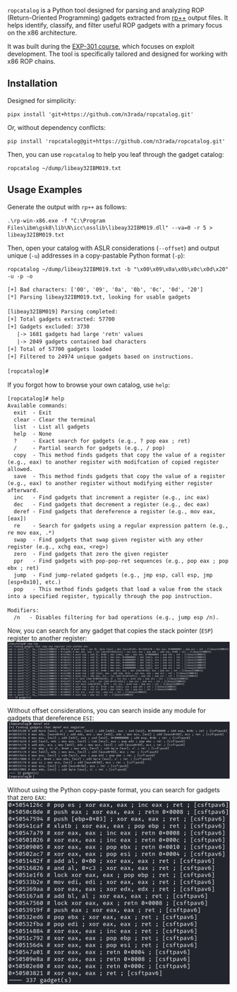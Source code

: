 
`ropcatalog` is a Python tool designed for parsing and analyzing ROP (Return-Oriented Programming) gadgets extracted from [rp++](https://github.com/0vercl0k/rp) output files. It helps identify, classify, and filter useful ROP gadgets with a primary focus on the x86 architecture.

It was built during the [EXP-301 course](https://www.offsec.com/courses/exp-301/), which focuses on exploit development. The tool is specifically tailored and designed for working with x86 ROP chains.

## Installation
Designed for simplicity:

```shell
pipx install 'git+https://github.com/n3rada/ropcatalog.git'
```

Or, without dependency conflicts:
```shell
pip install 'ropcatalog@git+https://github.com/n3rada/ropcatalog.git'
```

Then, you can use `ropcatalog` to help you leaf through the gadget catalog:

```shell
ropcatalog ~/dump/libeay32IBM019.txt
```

## Usage Examples

Generate the output with `rp++` as follows:
```shell
.\rp-win-x86.exe -f "C:\Program Files\ibm\gsk8\lib\N\icc\osslib\libeay32IBM019.dll" --va=0 -r 5 > libeay32IBM019.txt
```
Then, open your catalog with ASLR considerations (`--offset`) and output unique (`-u`) addresses in a copy-pastable Python format (`-p`):
```shell
ropcatalog ~/dump/libeay32IBM019.txt -b "\x00\x09\x0a\x0b\x0c\x0d\x20" -u -p -o
```

```txt
[+] Bad characters: ['00', '09', '0a', '0b', '0c', '0d', '20']
[*] Parsing libeay32IBM019.txt, looking for usable gadgets

[libeay32IBM019] Parsing completed:
[+] Total gadgets extracted: 57700
[+] Gadgets excluded: 3730
   |-> 1681 gadgets had large 'retn' values
   |-> 2049 gadgets contained bad characters
[+] Total of 57700 gadgets loaded
[+] Filtered to 24974 unique gadgets based on instructions.

[ropcatalog]#
```

If you forgot how to browse your own catalog, use `help`:
```shell
[ropcatalog]# help
Available commands:
  exit  - Exit
  clear - Clear the terminal
  list  - List all gadgets
  help  - None
  ?     - Exact search for gadgets (e.g., ? pop eax ; ret)
  /     - Partial search for gadgets (e.g., / pop)
  copy  - This method finds gadgets that copy the value of a register (e.g., eax) to another register with modifcation of copied register allowed.
  save  - This method finds gadgets that copy the value of a register (e.g., eax) to another register without modifying either register afterward.
  inc   - Find gadgets that increment a register (e.g., inc eax)
  dec   - Find gadgets that decrement a register (e.g., dec eax)
  deref - Find gadgets that dereference a register (e.g., mov eax, [eax])
  re    - Search for gadgets using a regular expression pattern (e.g., re mov eax, .*)
  swap  - Find gadgets that swap given register with any other register (e.g., xchg eax, <reg>)
  zero  - Find gadgets that zero the given register
  ppr   - Find gadgets with pop-pop-ret sequences (e.g., pop eax ; pop ebx ; ret)
  jump  - Find jump-related gadgets (e.g., jmp esp, call esp, jmp [esp+0x10], etc.)
  pop   - This method finds gadgets that load a value from the stack into a specified register, typically through the pop instruction.

Modifiers:
  /n   - Disables filtering for bad operations (e.g., jump esp /n).

```

Now, you can search for any gadget that copies the stack pointer (`ESP`) register to another register:
![copy_esp_ASLR](./images/copy_esp_ASLR.png)


Without offset considerations, you can search inside any module for gadgets that dereference `ESI`:
![deref_esi](./images/deref_esi.png)


Without using the Python copy-paste format, you can search for gadgets that zero `EAX`:
![zero_eax](./images/zero_eax.png)
